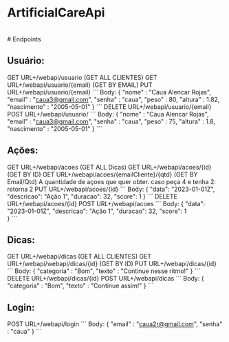 # ArtificialCareApi
<br>
# Endpoints

## Usuário:
GET URL+/webapi/usuario (GET ALL CLIENTES)
GET URL+/webapi/usuario/{email} (GET BY EMAIL)
PUT URL+/webapi/usuario/{email}
´´´       Body: {
	"nome" : "Caua Alencar Rojas",
	"email" : "caua3@gmail.com",
	"senha" : "caua",
	"peso" : 80,
	"altura" : 1.82,
	"nascimento" : "2005-05-01"
      }
´´´
DELETE URL+/webapi/usuario/{email}
POST URL+/webapi/usuario/
´´´          Body: {
	"nome" : "Caua Alencar Rojas",
	"email" : "caua3@gmail.com",
	"senha" : "caua",
	"peso" : 75,
	"altura" : 1.8,
	"nascimento" : "2005-05-01"
      }
´´´ 
## Ações:
GET URL+/webapi/acoes (GET ALL Dicas)
GET URL+/webapi/acoes/{id} (GET BY ID)
GET URL+/webapi/acoes/{emailCliente}/{qtd} (GET BY Email/Qtd)
A quantidade de açoes que quer obter. caso peça 4 e tenha 2: retorna 2
PUT URL+/webapi/acoes/{id}
´´´       Body: {
	"data": "2023-01-01Z",
	"descricao": "Ação 1",
	"duracao": 32,
	"score": 1
}
´´´
DELETE URL+/webapi/acoes/{id}
POST URL+/webapi/acoes
´´´          Body: {
	"data": "2023-01-01Z",
	"descricao": "Ação 1",
	"duracao": 32,
	"score": 1    
 }
 ´´´
## Dicas:
GET URL+/webapi/dicas (GET ALL CLIENTES)
GET URL+/webapi/webapi/dicas/{id} (GET BY ID)
PUT URL+/webapi/dicas/{id}
´´´       Body: {
	"categoria" : "Bom",
	"texto" : "Continue nesse ritmo!"
}
´´´
DELETE URL+/webapi/dicas/{id}
POST URL+/webapi/dicas
´´´          Body: {
	"categoria" : "Bom",
	"texto" : "Continue assim!"
}
´´´

## Login: 
POST URL+/webapi/login
´´´	Body: {
 	 "email" : "caua2r@gmail.com",
	"senha" : "caua"
}
´´´
